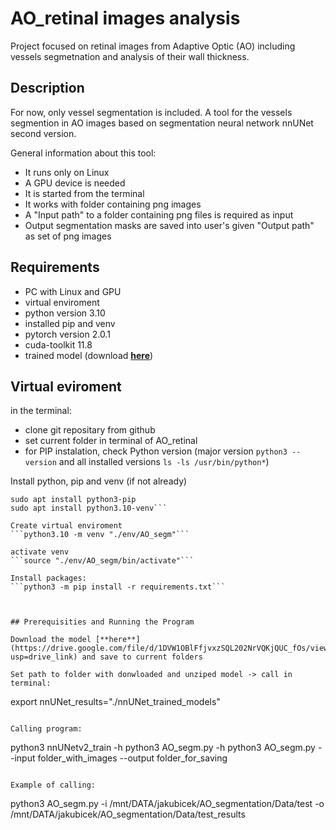 # AO_retinal images analysis
Project focused on retinal images from Adaptive Optic (AO) including vessels segmetnation and analysis of their wall thickness.

## Description
For now, only vessel segmentation is included.
A tool for the vessels segmention in AO images based on segmentation neural network nnUNet second version.

General information about this tool:
* It runs only on Linux
* A GPU device is needed
* It is started from the terminal
* It works with folder containing png images
* A "Input path" to a folder containing png files is required as input
* Output segmentation masks are saved into user's given "Output path" as set of png images

## Requirements
* PC with Linux and GPU
* virtual enviroment
* python version 3.10
* installed pip and venv
* pytorch version 2.0.1
* cuda-toolkit 11.8
* trained model (download [**here**](https://drive.google.com/file/d/1DVW1OBlFfjvxzSQL202NrVQKjQUC_fOs/view?usp=drive_link))

## Virtual eviroment
in the terminal:
* clone git repositary from github
* set current folder in terminal of AO_retinal
* for PIP instalation, check Python version (major version ```python3 --version``` and all installed versions ```ls -ls /usr/bin/python*```)

Install python, pip and venv (if not already)
```sudo apt install python3.10
sudo apt install python3-pip
sudo apt install python3.10-venv```

Create virtual enviroment
```python3.10 -m venv "./env/AO_segm"```

activate venv
```source "./env/AO_segm/bin/activate"```

Install packages:
```python3 -m pip install -r requirements.txt```



## Prerequisities and Running the Program

Download the model [**here**](https://drive.google.com/file/d/1DVW1OBlFfjvxzSQL202NrVQKjQUC_fOs/view?usp=drive_link) and save to current folders

Set path to folder with donwloaded and unziped model -> call in terminal:
```
export nnUNet_results="./nnUNet_trained_models"
```

Calling program:
```
python3 nnUNetv2_train -h
python3 AO_segm.py -h
python3 AO_segm.py --input folder_with_images --output folder_for_saving
```

Example of calling:
```
python3 AO_segm.py -i /mnt/DATA/jakubicek/AO_segmentation/Data/test -o /mnt/DATA/jakubicek/AO_segmentation/Data/test_results
```


